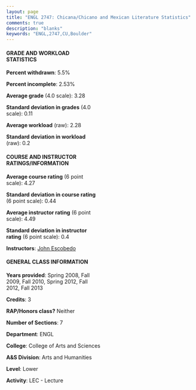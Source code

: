 ```yaml
---
layout: page
title: "ENGL 2747: Chicana/Chicano and Mexican Literature Statistics"
comments: true
description: "blanks"
keywords: "ENGL,2747,CU,Boulder"
---
```

<head>
<script src="https://ajax.googleapis.com/ajax/libs/jquery/2.1.3/jquery.min.js"></script>
<script src="https://dl.dropboxusercontent.com/s/pc42nxpaw1ea4o9/highcharts.js?dl=0"></script>
<!-- <script src="../assets/js/highcharts.js"></script> -->
<style type="text/css">@font-face {
	font-family: "Bebas Neue";
	src: url(https://www.filehosting.org/file/details/544349/BebasNeue Regular.otf) format("opentype");
	}
	h1.Bebas { 
		font-family: "Bebas Neue", Verdana, Tahoma;
	}
</style>
</head>
<body>
	<div id="container" style="float: right; width: 45%; height: 88%; margin-left: 2.5%; margin-right: 2.5%;"></div>
	<script language="JavaScript">
		$(document).ready(function() {
		var chart = {type: 'column'};
		var title = {text: 'Grade Distribution'};
		var xAxis = {categories: ['A','B','C','D','F'],crosshair: true};
		var yAxis = {min: 0,title: {text: 'Percentage'}};
		var tooltip = {headerFormat: '<center><b><span style="font-size:20px">{point.key}</span></b></center>',
		               pointFormat: '<td style="padding:0"><b>{point.y:.1f}%</b></td>',
		               footerFormat: '</table>',shared: true,useHTML: true};
		var plotOptions = {column: {pointPadding: 0.0,borderWidth: 0}};  
		var credits = {enabled: false};var series= [{name: 'Percent',data: [51.42,39.83,3.86,0.57,4.33,]}];
		var json = {};
		json.chart = chart;
		json.title = title;
		json.tooltip = tooltip;
		json.xAxis = xAxis;
		json.yAxis = yAxis;  
		json.series = series;
		json.plotOptions = plotOptions;  
		json.credits = credits;
		$('#container').highcharts(json);
	});
	</script>
</body>
			   
#### GRADE AND WORKLOAD STATISTICS

**Percent withdrawn**: 5.5%

**Percent incomplete**: 2.53%

**Average grade** (4.0 scale): 3.28

**Standard deviation in grades** (4.0 scale): 0.11

**Average workload** (raw): 2.28

**Standard deviation in workload** (raw): 0.2

#### COURSE AND INSTRUCTOR RATINGS/INFORMATION

**Average course rating** (6 point scale): 4.27

**Standard deviation in course rating** (6 point scale): 0.44

**Average instructor rating** (6 point scale): 4.49

**Standard deviation in instructor rating** (6 point scale): 0.4

**Instructors**: <a href='../../instructors/John_Escobedo'>John Escobedo</a>

#### GENERAL CLASS INFORMATION

**Years provided**: Spring 2008, Fall 2009, Fall 2010, Spring 2012, Fall 2012, Fall 2013

**Credits**: 3

**RAP/Honors class?** Neither

**Number of Sections**: 7

**Department**: ENGL

**College**: College of Arts and Sciences

**A&S Division**: Arts and Humanities

**Level**: Lower

**Activity**: LEC - Lecture
